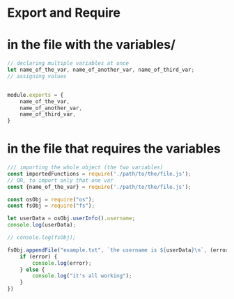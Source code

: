 # Export and Require

# in the file with the variables/
```javascript
// declaring multiple variables at once
let name_of_the_var, name_of_another_var, name_of_third_var;
// assigning values


module.exports = {
    name_of_the_var,
    name_of_another_var,
    name_of_third_var,
}
```

# in the file that requires the variables
```javascript
/// importing the whole object (the two variables)
const importedFunctions = require('./path/to/the/file.js');
// OR, to import only that one var
const {name_of_the_var} = require('./path/to/the/file.js');
```



```js
const osObj = require("os");
const fsObj = require("fs");

let userData = osObj.userInfo().username;
console.log(userData);

// console.log(fsObj);

fsObj.appendFile("example.txt", `the username is ${userData}\n`, (error) => {
    if (error) {
        console.log(error);
    } else {
        console.log("it's all working");
    }
})
```